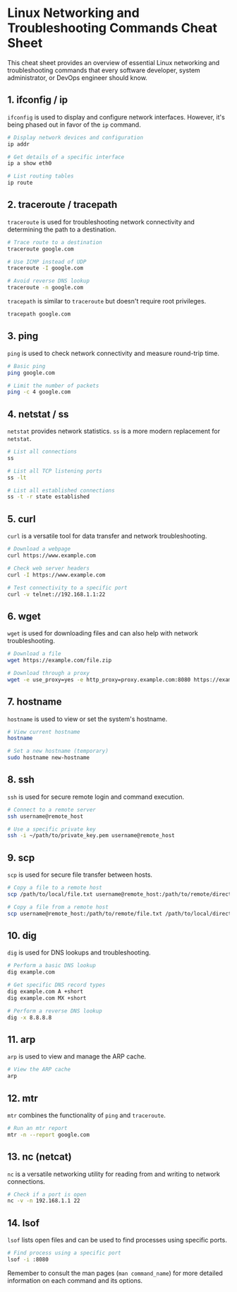 # Linux Networking and Troubleshooting Commands Cheat Sheet

This cheat sheet provides an overview of essential Linux networking and troubleshooting commands that every software developer, system administrator, or DevOps engineer should know.

## 1. ifconfig / ip

`ifconfig` is used to display and configure network interfaces. However, it's being phased out in favor of the `ip` command.

```bash
# Display network devices and configuration
ip addr

# Get details of a specific interface
ip a show eth0

# List routing tables
ip route
```

## 2. traceroute / tracepath

`traceroute` is used for troubleshooting network connectivity and determining the path to a destination.

```bash
# Trace route to a destination
traceroute google.com

# Use ICMP instead of UDP
traceroute -I google.com

# Avoid reverse DNS lookup
traceroute -n google.com
```

`tracepath` is similar to `traceroute` but doesn't require root privileges.

```bash
tracepath google.com
```

## 3. ping

`ping` is used to check network connectivity and measure round-trip time.

```bash
# Basic ping
ping google.com

# Limit the number of packets
ping -c 4 google.com
```

## 4. netstat / ss

`netstat` provides network statistics. `ss` is a more modern replacement for `netstat`.

```bash
# List all connections
ss

# List all TCP listening ports
ss -lt

# List all established connections
ss -t -r state established
```

## 5. curl

`curl` is a versatile tool for data transfer and network troubleshooting.

```bash
# Download a webpage
curl https://www.example.com

# Check web server headers
curl -I https://www.example.com

# Test connectivity to a specific port
curl -v telnet://192.168.1.1:22
```

## 6. wget

`wget` is used for downloading files and can also help with network troubleshooting.

```bash
# Download a file
wget https://example.com/file.zip

# Download through a proxy
wget -e use_proxy=yes -e http_proxy=proxy.example.com:8080 https://example.com/file
```

## 7. hostname

`hostname` is used to view or set the system's hostname.

```bash
# View current hostname
hostname

# Set a new hostname (temporary)
sudo hostname new-hostname
```

## 8. ssh

`ssh` is used for secure remote login and command execution.

```bash
# Connect to a remote server
ssh username@remote_host

# Use a specific private key
ssh -i ~/path/to/private_key.pem username@remote_host
```

## 9. scp

`scp` is used for secure file transfer between hosts.

```bash
# Copy a file to a remote host
scp /path/to/local/file.txt username@remote_host:/path/to/remote/directory/

# Copy a file from a remote host
scp username@remote_host:/path/to/remote/file.txt /path/to/local/directory/
```

## 10. dig

`dig` is used for DNS lookups and troubleshooting.

```bash
# Perform a basic DNS lookup
dig example.com

# Get specific DNS record types
dig example.com A +short
dig example.com MX +short

# Perform a reverse DNS lookup
dig -x 8.8.8.8
```

## 11. arp

`arp` is used to view and manage the ARP cache.

```bash
# View the ARP cache
arp
```

## 12. mtr

`mtr` combines the functionality of `ping` and `traceroute`.

```bash
# Run an mtr report
mtr -n --report google.com
```

## 13. nc (netcat)

`nc` is a versatile networking utility for reading from and writing to network connections.

```bash
# Check if a port is open
nc -v -n 192.168.1.1 22
```

## 14. lsof

`lsof` lists open files and can be used to find processes using specific ports.

```bash
# Find process using a specific port
lsof -i :8080
```

Remember to consult the man pages (`man command_name`) for more detailed information on each command and its options.

